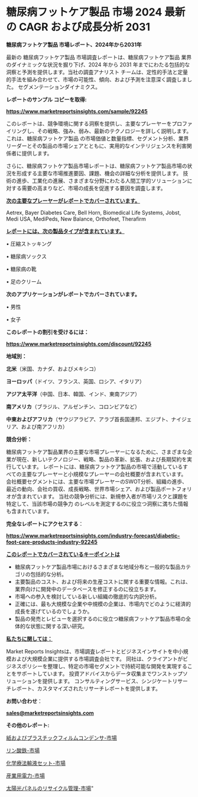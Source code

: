 # 糖尿病フットケア製品 市場 2024 最新の CAGR および成長分析 2031

<strong>糖尿病フットケア製品 市場レポート、2024年から2031年</strong>

最新の 糖尿病フットケア製品 市場調査レポートは、糖尿病フットケア製品 業界のダイナミックな状況を掘り下げ、2024 年から 2031 年までにわたる包括的な洞察と予測を提供します。当社の調査アナリスト チームは、定性的手法と定量的手法を組み合わせて、市場の可能性、傾向、および予測を注意深く調査しました。 セグメンテーションダイナミクス。



<strong>レポートのサンプル コピーを取得:</strong> <a href=https://www.marketreportsinsights.com/sample/92245>

<strong><u>https://www.marketreportsinsights.com/sample/92245</u></strong></a>

このレポートは、競争環境に関する洞察を提供し、主要なプレーヤーをプロファイリングし、その戦略、強み、弱み、最新のテクノロジーを詳しく説明します。 これは、糖尿病フットケア製品 の市場価値と数量指標、セグメント分析、業界リーダーとその製品の市場シェアとともに、実用的なインテリジェンスを利害関係者に提供します。

さらに、糖尿病フットケア製品市場レポートは、糖尿病フットケア製品市場の状況を形成する主要な市場推進要因、課題、機会の詳細な分析を提供します。 技術の進歩、工業化の進展、さまざまな分野にわたる人間工学的ソリューションに対する需要の高まりなど、市場の成長を促進する要因を調査します。



<strong><u>次の主要なプレーヤーがレポートでカバーされています。</u></strong>

Aetrex, Bayer Diabetes Care, Bell Horn, Biomedical Life Systems, Jobst, Medi USA, MediPeds, New Balance, Orthofeet, Therafirm



<strong><u><b>レポートには、次の製品タイプが含まれています。</b></u></strong>

• 圧縮ストッキング

• 糖尿病ソックス

• 糖尿病の靴

• 足のクリーム



<strong><b>次のアプリケーションがレポートでカバーされています。</b></strong>

• 男性

• 女子



<strong><b>このレポートの割引を受けるには：</b></strong><a href=https://www.marketreportsinsights.com/discount/92245>

<strong><u>https://www.marketreportsinsights.com/discount/92245</u></strong></a>



<strong>地域別：</strong>



<strong>北米</strong>（米国、カナダ、およびメキシコ）



<strong>ヨーロッパ</strong>（ドイツ、フランス、英国、ロシア、イタリア）



<strong>アジア太平洋</strong>（中国、日本、韓国、インド、東南アジア）



<strong>南アメリカ</strong>（ブラジル、アルゼンチン、コロンビアなど）



<strong>中東およびアフリカ</strong>（サウジアラビア、アラブ首長国連邦、エジプト、ナイジェリア、および南アフリカ）



<strong>競合分析：</strong>

糖尿病フットケア製品業界の主要な市場プレーヤーになるために、さまざまな企業が現在、新しいテクノロジー、戦略、製品の革新、拡張、および長期契約を実行しています。 レポートには、糖尿病フットケア製品の市場で活動しているすべての主要なプレーヤーと小規模なプレーヤーの会社概要が含まれています。 会社概要セグメントには、主要な市場プレーヤーのSWOT分析、組織の進歩、最近の動向、会社の買収、成長戦略、世界市場シェア、および製品ポートフォリオが含まれています。 当社の競争分析には、新規参入者が市場リスクと課題を特定して、当該市場の競争力 のレベルを測定するのに役立つ洞察に満ちた情報も含まれています。



<strong>完全なレポートにアクセスする</strong>：

<a href=https://www.marketreportsinsights.com/industry-forecast/diabetic-foot-care-products-industry-92245>

<strong><u>https://www.marketreportsinsights.com/industry-forecast/diabetic-foot-care-products-industry-92245</u></strong></a>



<strong><u><b>このレポートでカバーされているキーポイントは</b></u></strong>
<ul>
  <li>糖尿病フットケア製品市場におけるさまざまな地域分布と一般的な製品カテゴリの包括的な分析。</li>
  <li>主要製品のコスト、および将来の生産コストに関する重要な情報。これは、業界向けに開発中のデータベースを修正するのに役立ちます。</li>
  <li>市場への参入を検討している新しい組織の徹底的な内訳分析。</li>
  <li>正確には、最も大規模な企業や中規模の企業は、市場内でどのように経済的成長を遂げているのでしょうか。</li>
  <li>製品の発売とレビューを選択するのに役立つ糖尿病フットケア製品市場の全体的な状態に関する深い研究。</li>
</ul>


<strong><u><b>私たちに関しては：</b></u></strong>

Market Reports Insightsは、市場調査レポートとビジネスインサイトを中小規模および大規模企業に提供する市場調査会社です。 同社は、クライアントがビジネスポリシーを整理し、特定の市場セグメントで持続可能な開発を実現することをサポートしています。 投資アドバイスからデータ収集までワンストップソリューションを提供します。 コンサルティングサービス、シンジケートリサーチレポート、カスタマイズされたリサーチレポートを提供します。



<strong><b>お問い合わせ</b></strong>：

<a href=mailto:sales@marketreportsinsights.com>

<strong><u>sales@marketreportsinsights.com</u></strong></a>



<strong>その他のレポート:</strong>

<a href=https://www.linkedin.com/pulse/紙およびプラスチックフィルムコンデンサ-市場-2023-swot-分析と成長率-2030-pr-news-hub-zu1kf/>紙およびプラスチックフィルムコンデンサ-市場</a>

<a href=https://www.linkedin.com/pulse/リン酸鉄-市場-2023-推進要因と成長機会-2030-consumer-connection-collective-360-yeplf/>リン酸鉄-市場</a>

<a href=https://www.linkedin.com/pulse/化学療法輸液セット-市場-2023-新興市場-将来の動向と市場需要-2030-fa0af/>化学療法輸液セット-市場</a>

<a href=https://www.linkedin.com/pulse/産業用電力-市場-2023-新興市場-将来の動向と市場需要-2030-mbkef/>産業用電力-市場</a>

<a href=https://www.linkedin.com/pulse/太陽光パネルのリサイクル管理-市場-2023-年のダイナミクスとビジネストレンド-fxpqf/>太陽光パネルのリサイクル管理-市場</a>"
